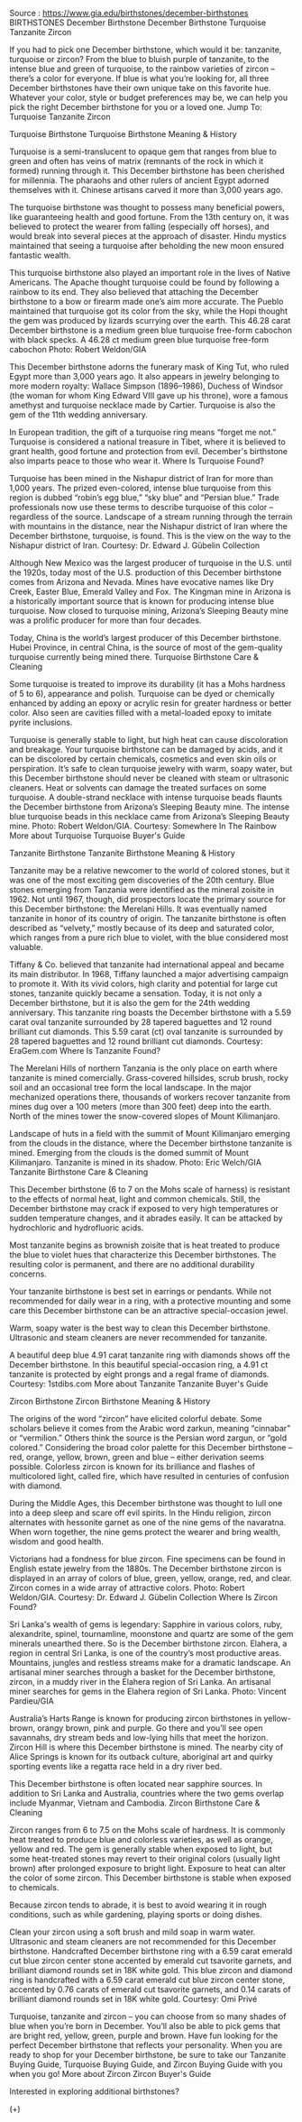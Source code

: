 Source : https://www.gia.edu/birthstones/december-birthstones
BIRTHSTONES
December Birthstone
December Birthstone Turquoise Tanzanite Zircon

If you had to pick one December birthstone, which would it be: tanzanite, 
turquoise or zircon? From the blue to bluish purple of tanzanite, to the 
intense blue and green of turquoise, to the rainbow varieties of zircon – 
there’s a color for everyone. If blue is what you’re looking for, all three 
December birthstones have their own unique take on this favorite hue. Whatever 
your color, style or budget preferences may be, we can help you pick the right 
December birthstone for you or a loved one.
Jump To:
Turquoise Tanzanite Zircon

Turquoise Birthstone
Turquoise Birthstone Meaning & History

Turquoise is a semi-translucent to opaque gem that ranges from blue to green 
and often has veins of matrix (remnants of the rock in which it formed) running 
through it. This December birthstone has been cherished for millennia. The 
pharaohs and other rulers of ancient Egypt adorned themselves with it. Chinese 
artisans carved it more than 3,000 years ago.

The turquoise birthstone was thought to possess many beneficial powers, like 
guaranteeing health and good fortune. From the 13th century on, it was believed 
to protect the wearer from falling (especially off horses), and would break 
into several pieces at the approach of disaster. Hindu mystics maintained that 
seeing a turquoise after beholding the new moon ensured fantastic wealth.

This turquoise birthstone also played an important role in the lives of Native 
Americans. The Apache thought turquoise could be found by following a rainbow 
to its end. They also believed that attaching the December birthstone to a bow 
or firearm made one’s aim more accurate. The Pueblo maintained that turquoise 
got its color from the sky, while the Hopi thought the gem was produced by 
lizards scurrying over the earth.
This 46.28 carat December birthstone is a medium green blue turquoise free-form 
cabochon with black specks.
A 46.28 ct medium green blue turquoise free-form cabochon Photo: Robert 
Weldon/GIA


This December birthstone adorns the funerary mask of King Tut, who ruled Egypt 
more than 3,000 years ago. It also appears in jewelry belonging to more modern 
royalty: Wallace Simpson (1896–1986), Duchess of Windsor (the woman for whom 
King Edward VIII gave up his throne), wore a famous amethyst and turquoise 
necklace made by Cartier. Turquoise is also the gem of the 11th wedding 
anniversary.

In European tradition, the gift of a turquoise ring means “forget me not.” 
Turquoise is considered a national treasure in Tibet, where it is believed to 
grant health, good fortune and protection from evil. December's birthstone also 
imparts peace to those who wear it.
Where Is Turquoise Found?

Turquoise has been mined in the Nishapur district of Iran for more than 1,000 
years. The prized even-colored, intense blue turquoise from this region is 
dubbed “robin’s egg blue,” “sky blue” and “Persian blue.” Trade 
professionals now use these terms to describe turquoise of this color – 
regardless of the source.
Landscape of a stream running through the terrain with mountains in the 
distance, near the Nishapur district of Iran where the December birthstone, 
turquoise, is found.
This is the view on the way to the Nishapur district of Iran. Courtesy: Dr. 
Edward J. Gübelin Collection


Although New Mexico was the largest producer of turquoise in the U.S. until the 
1920s, today most of the U.S. production of this December birthstone comes from 
Arizona and Nevada. Mines have evocative names like Dry Creek, Easter Blue, 
Emerald Valley and Fox. The Kingman mine in Arizona is a historically important 
source that is known for producing intense blue turquoise. Now closed to 
turquoise mining, Arizona’s Sleeping Beauty mine was a prolific producer for 
more than four decades.

Today, China is the world’s largest producer of this December birthstone. 
Hubei Province, in central China, is the source of most of the gem-quality 
turquoise currently being mined there.
Turquoise Birthstone Care & Cleaning

Some turquoise is treated to improve its durability (it has a Mohs hardness of 
5 to 6), appearance and polish. Turquoise can be dyed or chemically enhanced by 
adding an epoxy or acrylic resin for greater hardness or better color. Also 
seen are cavities filled with a metal-loaded epoxy to imitate pyrite inclusions.

Turquoise is generally stable to light, but high heat can cause discoloration 
and breakage. Your turquoise birthstone can be damaged by acids, and it can be 
discolored by certain chemicals, cosmetics and even skin oils or perspiration. 
It’s safe to clean turquoise jewelry with warm, soapy water, but this 
December birthstone should never be cleaned with steam or ultrasonic cleaners. 
Heat or solvents can damage the treated surfaces on some turquoise.
A double-strand necklace with intense turquoise beads flaunts the December 
birthstone from Arizona’s Sleeping Beauty mine.
The intense blue turquoise beads in this necklace came from Arizona’s 
Sleeping Beauty mine. Photo: Robert Weldon/GIA. Courtesy: Somewhere In The 
Rainbow
More about Turquoise Turquoise Buyer's Guide

Tanzanite Birthstone
Tanzanite Birthstone Meaning & History

Tanzanite may be a relative newcomer to the world of colored stones, but it was 
one of the most exciting gem discoveries of the 20th century. Blue stones 
emerging from Tanzania were identified as the mineral zoisite in 1962. Not 
until 1967, though, did prospectors locate the primary source for this December 
birthstone: the Merelani Hills. It was eventually named tanzanite in honor of 
its country of origin. The tanzanite birthstone is often described as 
“velvety,” mostly because of its deep and saturated color, which ranges 
from a pure rich blue to violet, with the blue considered most valuable.

Tiffany & Co. believed that tanzanite had international appeal and became its 
main distributor. In 1968, Tiffany launched a major advertising campaign to 
promote it. With its vivid colors, high clarity and potential for large cut 
stones, tanzanite quickly became a sensation. Today, it is not only a December 
birthstone, but it is also the gem for the 24th wedding anniversary.
This tanzanite ring boasts the December birthstone with a 5.59 carat oval 
tanzanite surrounded by 28 tapered baguettes and 12 round brilliant cut 
diamonds.
This 5.59 carat (ct) oval tanzanite is surrounded by 28 tapered baguettes and 
12 round brilliant cut diamonds. Courtesy: EraGem.com
Where Is Tanzanite Found?

The Merelani Hills of northern Tanzania is the only place on earth where 
tanzanite is mined comercially. Grass-covered hillsides, scrub brush, rocky 
soil and an occasional tree form the local landscape. In the major mechanized 
operations there, thousands of workers recover tanzanite from mines dug over a 
100 meters (more than 300 feet) deep into the earth. North of the mines tower 
the snow-covered slopes of Mount Kilimanjaro.

Landscape of huts in a field with the summit of Mount Kilimanjaro emerging from 
the clouds in the distance, where the December birthstone tanzanite is mined.
Emerging from the clouds is the domed summit of Mount Kilimanjaro. Tanzanite is 
mined in its shadow. Photo: Eric Welch/GIA
Tanzanite Birthstone Care & Cleaning

This December birthstone (6 to 7 on the Mohs scale of harness) is resistant to 
the effects of normal heat, light and common chemicals. Still, the December 
birthstone may crack if exposed to very high temperatures or sudden temperature 
changes, and it abrades easily. It can be attacked by hydrochloric and 
hydrofluoric acids.

Most tanzanite begins as brownish zoisite that is heat treated to produce the 
blue to violet hues that characterize this December birthstones. The resulting 
color is permanent, and there are no additional durability concerns.

Your tanzanite birthstone is best set in earrings or pendants. While not 
recommended for daily wear in a ring, with a protective mounting and some care 
this December birthstone can be an attractive special-occasion jewel.

Warm, soapy water is the best way to clean this December birthstone. Ultrasonic 
and steam cleaners are never recommended for tanzanite.

A beautiful deep blue 4.91 carat tanzanite ring with diamonds shows off the 
December birthstone.
In this beautiful special-occasion ring, a 4.91 ct tanzanite is protected by 
eight prongs and a regal frame of diamonds. Courtesy: 1stdibs.com
More about Tanzanite Tanzanite Buyer's Guide

Zircon Birthstone
Zircon Birthstone Meaning & History

The origins of the word “zircon” have elicited colorful debate. Some 
scholars believe it comes from the Arabic word zarkun, meaning “cinnabar” 
or “vermilion.” Others think the source is the Persian word zargun, or 
“gold colored.” Considering the broad color palette for this December 
birthstone – red, orange, yellow, brown, green and blue – either derivation 
seems possible. Colorless zircon is known for its brilliance and flashes of 
multicolored light, called fire, which have resulted in centuries of confusion 
with diamond.

During the Middle Ages, this December birthstone was thought to lull one into a 
deep sleep and scare off evil spirits. In the Hindu religion, zircon alternates 
with hessonite garnet as one of the nine gems of the navaratna. When worn 
together, the nine gems protect the wearer and bring wealth, wisdom and good 
health.

Victorians had a fondness for blue zircon. Fine specimens can be found in 
English estate jewelry from the 1880s.
The December birthstone zircon is displayed in an array of colors of blue, 
green, yellow, orange, red, and clear.
Zircon comes in a wide array of attractive colors. Photo: Robert Weldon/GIA. 
Courtesy: Dr. Edward J. Gübelin Collection
Where Is Zircon Found?

Sri Lanka's wealth of gems is legendary: Sapphire in various colors, ruby, 
alexandrite, spinel, tournamline, moonstone and quartz are some of the gem 
minerals unearthed there. So is the December birthstone zircon. Elahera, a 
region in central Sri Lanka, is one of the country’s most productive areas. 
Mountains, jungles and restless streams make for a dramatic landscape.
An artisanal miner searches through a basket for the December birthstone, 
zircon, in a muddy river in the Elahera region of Sri Lanka.
An artisanal miner searches for gems in the Elahera region of Sri Lanka. Photo: 
Vincent Pardieu/GIA


Australia’s Harts Range is known for producing zircon birthstones in 
yellow-brown, orangy brown, pink and purple. Go there and you’ll see open 
savannahs, dry stream beds and low-lying hills that meet the horizon. Zircon 
Hill is where this December birthstone is mined. The nearby city of Alice 
Springs is known for its outback culture, aboriginal art and quirky sporting 
events like a regatta race held in a dry river bed.

This December birthstone is often located near sapphire sources. In addition to 
Sri Lanka and Australia, countries where the two gems overlap include Myanmar, 
Vietnam and Cambodia.
Zircon Birthstone Care & Cleaning

Zircon ranges from 6 to 7.5 on the Mohs scale of hardness. It is commonly heat 
treated to produce blue and colorless varieties, as well as orange, yellow and 
red. The gem is generally stable when exposed to light, but some heat-treated 
stones may revert to their original colors (usually light brown) after 
prolonged exposure to bright light. Exposure to heat can alter the color of 
some zircon. This December birthstone is stable when exposed to chemicals.

Because zircon tends to abrade, it is best to avoid wearing it in rough 
conditions, such as while gardening, playing sports or doing dishes.

Clean your zircon using a soft brush and mild soap in warm water. Ultrasonic 
and steam cleaners are not recommended for this December birthstone.
Handcrafted December birthstone ring with a 6.59 carat emerald cut blue zircon 
center stone accented by emerald cut tsavorite garnets, and brilliant diamond 
rounds set in 18K white gold.
This blue zircon and diamond ring is handcrafted with a 6.59 carat emerald cut 
blue zircon center stone, accented by 0.76 carats of emerald cut tsavorite 
garnets, and 0.14 carats of brilliant diamond rounds set in 18K white gold. 
Courtesy: Omi Privé


Turquoise, tanzanite and zircon – you can choose from so many shades of blue 
when you’re born in December. You’ll also be able to pick gems that are 
bright red, yellow, green, purple and brown. Have fun looking for the perfect 
December birthstone that reflects your personality. When you are ready to shop 
for your December birthstone, be sure to take our Tanzanite Buying Guide, 
Turquoise Buying Guide, and Zircon Buying Guide with you when you go!
More about Zircon Zircon Buyer's Guide

Interested in exploring additional birthstones?

(+)
